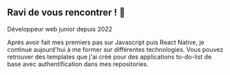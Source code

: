 ## Ravi de vous rencontrer ! 👋

Développeur web junior depuis 2022

Après avoir fait mes premiers pas sur Javascript puis React Native, je continue aujourd'hui à me former sur différentes technologies. 
Vous pouvez retrouver des templates que j'ai créé pour des applications to-do-list de base avec authentification dans mes repositories. 

